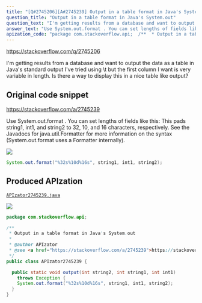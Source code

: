 ```yaml
---
title: "[Q#2745206][A#2745239] Output in a table format in Java's System.out"
question_title: "Output in a table format in Java's System.out"
question_text: "I'm getting results from a database and want to output the data as a table in Java's standard output I've tried using \\t but the first column I want is very variable in length. Is there a way to display this in a nice table like output?"
answer_text: "Use System.out.format . You can set lengths of fields like this: This pads string1, int1, and string2 to 32, 10, and 16 characters, respectively. See the Javadocs for java.util.Formatter for more information on the syntax (System.out.format uses a Formatter internally)."
apization_code: "package com.stackoverflow.api;  /**  * Output in a table format in Java's System.out  *  * @author APIzator  * @see <a href=\"https://stackoverflow.com/a/2745239\">https://stackoverflow.com/a/2745239</a>  */ public class APIzator2745239 {    public static void output(int string2, int string1, int int1)     throws Exception {     System.out.format(\"%32s%10d%16s\", string1, int1, string2);   } }"
---
```


https://stackoverflow.com/q/2745206

I&#x27;m getting results from a database and want to output the data as a table in Java&#x27;s standard output
I&#x27;ve tried using \t but the first column I want is very variable in length.
Is there a way to display this in a nice table like output?



## Original code snippet

https://stackoverflow.com/a/2745239

Use System.out.format . You can set lengths of fields like this:
This pads string1, int1, and string2 to 32, 10, and 16 characters, respectively.
See the Javadocs for java.util.Formatter for more information on the syntax (System.out.format uses a Formatter internally).

<div class="code-logo"><img src="/stackoverflow.png" /></div>

```java
System.out.format("%32s%10d%16s", string1, int1, string2);
```

## Produced APIzation

[`APIzator2745239.java`](https://github.com/pasqualesalza/apization/raw/main/data/search/APIzator2745239.java)

<div class="code-logo"><img src="/apizator.png" /></div>

```java
package com.stackoverflow.api;

/**
 * Output in a table format in Java's System.out
 *
 * @author APIzator
 * @see <a href="https://stackoverflow.com/a/2745239">https://stackoverflow.com/a/2745239</a>
 */
public class APIzator2745239 {

  public static void output(int string2, int string1, int int1)
    throws Exception {
    System.out.format("%32s%10d%16s", string1, int1, string2);
  }
}

```